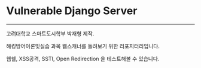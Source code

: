 # Vulnerable Django Server


----
고려대학교 스마트도시학부 박재형 제작.

해킹방어이론및실습 과목 웹스캐너를 돌려보기 위한 리포지터리입니다.

웹쉘, XSS공격, SSTI, Open Redirection 을 테스트해볼 수 있습니다.